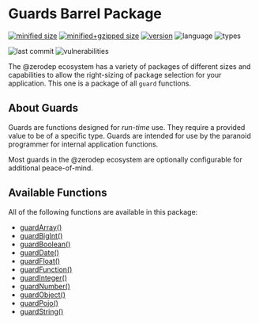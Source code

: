 # Guards Barrel Package

[![minified size](https://img.shields.io/bundlephobia/min/@zerodep/guard?style=flat-square&color=blue)](https://bundlephobia.com/package/@zerodep/guard)
[![minified+gzipped size](https://img.shields.io/bundlephobia/minzip/@zerodep/guard?style=flat-square&color=blue)](https://bundlephobia.com/package/@zerodep/guard)
[![version](https://img.shields.io/npm/v/@zerodep/guard?style=flat-square&color=blue)](https://www.npmjs.com/package/@zerodep/guard)
![language](https://img.shields.io/github/languages/top/cdepage/zerodep?style=flat-square)
![types](https://img.shields.io/badge/types-included-blue?style=flat-square)

![last commit](https://img.shields.io/github/last-commit/cdepage/zerodep?style=flat-square)
![vulnerabilities](https://img.shields.io/snyk/vulnerabilities/npm/@zerodep/guards?style=flat-square)

The @zerodep ecosystem has a variety of packages of different sizes and capabilities to allow the right-sizing of package selection for your application. This one is a package of all `guard` functions.

## About Guards

Guards are functions designed for _run-time_ use. They require a provided value to be of a specific type. Guards are intended for use by the paranoid programmer for internal application functions.

Most guards in the @zerodep ecosystem are optionally configurable for additional peace-of-mind.

## Available Functions

All of the following functions are available in this package:

- [guardArray()](guard/array.md)
- [guardBigInt()](guard/bigint.md)
- [guardBoolean()](guard/boolean.md)
- [guardDate()](guard/date.md)
- [guardFloat()](guard/float.md)
- [guardFunction()](guard/function.md)
- [guardInteger()](guard/integer.md)
- [guardNumber()](guard/number.md)
- [guardObject()](guard/object.md)
- [guardPojo()](guard/pojo.md)
- [guardString()](guard/string.md)
